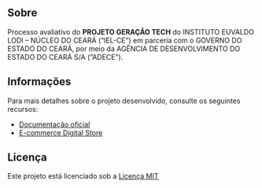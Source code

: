 ## Sobre

Processo avaliativo do **PROJETO GERAÇÃO TECH** do INSTITUTO EUVALDO LODI – NÚCLEO DO CEARÁ (“IEL-CE”) em parceria com o GOVERNO DO ESTADO DO CEARÁ, por meio da AGÊNCIA DE DESENVOLVIMENTO DO ESTADO DO CEARÁ S/A (“ADECE”).

## Informações
Para mais detalhes sobre o projeto desenvolvido, consulte os seguintes recursos:

- [Documentação oficial](https://github.com/digitalcollegebr/projeto-backend)
- [E-commerce Digital Store](https://digital-store-web.vercel.app/)

## Licença

Este projeto está licenciado sob a [Licença MIT](LICENSE)